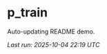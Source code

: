 # p_train

Auto-updating README demo.

<!--START_SECTION:status-->
_Last run: 2025-10-04 22:19 UTC_
<!--END_SECTION:status-->






























































































































































































































































































































































































































































































































































































































































































































































































































































































































































































